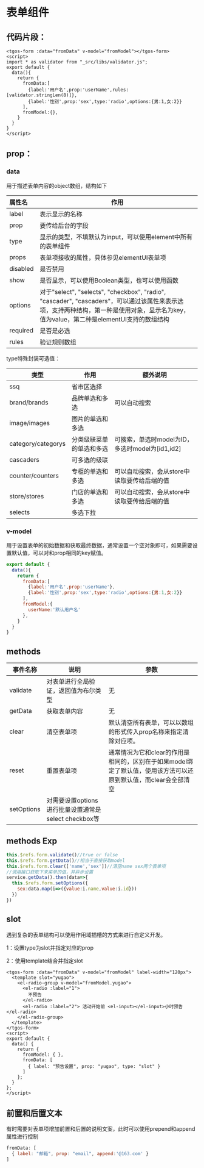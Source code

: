 # 表单组件

## 代码片段：

```vue
<tgos-form :data="fromData" v-model="fromModel"></tgos-form>
<script>
import * as validator from "_src/libs/validator.js";
export default {
  data(){
    return {
      fromData:[
        {label:'用户名',prop:'userName',rules:[validator.stringLen(8)]},
        {label:'性别',prop:'sex',type:'radio',options:{男:1,女:2}}
      ],
      fromModel:{},
    }
  }
}
</script>
```

## prop：

### data

用于描述表单内容的object数组，结构如下

| 属性名   | 作用                                                         |
| :------- | ------------------------------------------------------------ |
| label    | 表示显示的名称                                               |
| prop     | 要传给后台的字段                                             |
| type     | 显示的类型，不填默认为input，可以使用element中所有的表单组件 |
| props    | 表单项接收的属性，具体参见elementUI表单项                    |
| disabled | 是否禁用                                                     |
| show     | 是否显示，可以使用Boolean类型，也可以使用函数                |
| options  | 对于"select", "selects", "checkbox", "radio", "cascader", "cascaders"，可以通过该属性来表示选项，支持两种结构，第一种是使用对象，显示名为key，值为value，第二种是elementUI支持的数组结构 |
| required | 是否是必选                                                   |
| rules    | 验证规则数组                                                 |

type特殊封装可选值：

| 类型               | 作用                     | 额外说明                                        |
| ------------------ | ------------------------ | ----------------------------------------------- |
| ssq                | 省市区选择               |                                                 |
| brand/brands       | 品牌单选和多选           | 可以自动搜索                                    |
| image/images       | 图片的单选和多选         |                                                 |
| category/categorys | 分类级联菜单的单选和多选 | 可搜索，单选时model为ID，多选时model为[id1,id2] |
| cascaders          | 可多选的级联             |                                                 |
| counter/counters   | 专柜的单选和多选         | 可以自动搜索，会从store中读取要传给后端的值     |
| store/stores       | 门店的单选和多选         | 可以自动搜索，会从store中读取要传给后端的值     |
| selects            | 多选下拉                 |                                                 |

### v-model

用于设置表单的初始数据和获取最终数据，通常设置一个空对象即可，如果需要设置默认值，可以对和prop相同的key赋值。

```javascript
export default {
  data(){
    return {
      fromData:[
        {label:'用户名',prop:'userName'},
        {label:'性别',prop:'sex',type:'radio',options:{男:1,女:2}}
      ],
      fromModel:{
        userName:'默认用户名'
      },
    }
  }
}
```

## methods

| 事件名称   | 说明                                                 | 参数                                                         |
| ---------- | ---------------------------------------------------- | ------------------------------------------------------------ |
| validate   | 对表单进行全局验证，返回值为布尔类型                 | 无                                                           |
| getData    | 获取表单内容                                         | 无                                                           |
| clear      | 清空表单项                                           | 默认清空所有表单，可以以数组的形式传入prop名称来指定清除对应项。 |
| reset      | 重置表单项                                           | 通常情况为它和clear的作用是相同的，区别在于如果model绑定了默认值，使用该方法可以还原到默认值，而clear会全部清空 |
| setOptions | 对需要设置options进行批量设置通常是select checkbox等 |                                                              |

## methods Exp

```javascript
this.$refs.form.validate()//true or false
this.$refs.form.getData()//相当于直接获取model
this.$refs.form.clear(['name','sex'])//清空name sex两个表单项
//调用接口获取下来菜单的值，并异步设置
service.getData().then(data=>{
  this.$refs.form.setOptions({
    sex:data.map(i=>({value:i.name,value:i.id}))
  }) 
})
```

## slot

遇到复杂的表单结构可以使用作用域插槽的方式来进行自定义开发。

1：设置type为slot并指定对应的prop

2：使用template结合并指定slot

```vue
<tgos-form :data="fromData" v-model="fromModel" label-width="120px">
  <template slot="yugao">
    <el-radio-group v-model="fromModel.yugao">
      <el-radio :label="1">
        不预告
      </el-radio>
      <el-radio :label="2"> 活动开始前 <el-input></el-input>小时预告 </el-radio>
    </el-radio-group>
  </template>
</tgos-form>
<script>
export default {
  data() {
    return {
      fromModel: { },
      fromData: [
        { label: "预告设置", prop: "yugao", type: "slot" }
      ]
    };
  }
};
</script>
```

## 前置和后置文本

有时需要对表单项增加前置和后置的说明文案，此时可以使用prepend和append属性进行控制

```javascript
fromData: [
  { label: "邮箱", prop: "email", append:'@163.com' }
]
```

